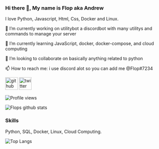 ### Hi there 👋, My name is Flop aka Andrew

I love Python, Javascript, Html, Css, Docker and Linux.

🔭 I’m currently working on utilitybot a discordbot with many utilitys and commands to manage your server

🌱 I’m currently learning JavaScript, docker, docker-compose, and cloud computing

👯 I’m looking to collaborate on basically anything related to python

📫 How to reach me: i use discord alot so you can add me @Flop#7234


[<img src='https://cdn.jsdelivr.net/npm/simple-icons@3.0.1/icons/github.svg' alt='github' height='40'>](https://github.com/FFlop)  [<img src='https://cdn.jsdelivr.net/npm/simple-icons@3.0.1/icons/twitter.svg' alt='twitter' height='40'>](https://twitter.com/Flop)  

![Profile views](https://gpvc.arturio.dev/FFlop)

![Flops github stats](https://github-readme-stats.vercel.app/api?username=FFlop&show_icons=true&theme=merko)


### Skills

Python, SQL, Docker, Linux, Cloud Computing.

![Top Langs](https://github-readme-stats.vercel.app/api/top-langs/?username=FFlop&hide=javascript,html)


